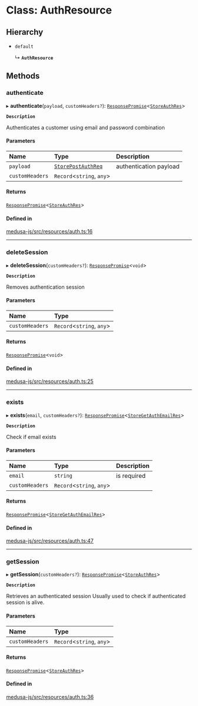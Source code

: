 # Class: AuthResource

## Hierarchy

- `default`

  ↳ **`AuthResource`**

## Methods

### authenticate

▸ **authenticate**(`payload`, `customHeaders?`): [`ResponsePromise`](../modules/internal.md#responsepromise)<[`StoreAuthRes`](../modules/internal-31.md#storeauthres)\>

**`Description`**

Authenticates a customer using email and password combination

#### Parameters

| Name | Type | Description |
| :------ | :------ | :------ |
| `payload` | [`StorePostAuthReq`](internal-31.StorePostAuthReq.md) | authentication payload |
| `customHeaders` | `Record`<`string`, `any`\> |  |

#### Returns

[`ResponsePromise`](../modules/internal.md#responsepromise)<[`StoreAuthRes`](../modules/internal-31.md#storeauthres)\>

#### Defined in

[medusa-js/src/resources/auth.ts:16](https://github.com/medusajs/medusa/blob/0b0d50b47/packages/medusa-js/src/resources/auth.ts#L16)

___

### deleteSession

▸ **deleteSession**(`customHeaders?`): [`ResponsePromise`](../modules/internal.md#responsepromise)<`void`\>

**`Description`**

Removes authentication session

#### Parameters

| Name | Type |
| :------ | :------ |
| `customHeaders` | `Record`<`string`, `any`\> |

#### Returns

[`ResponsePromise`](../modules/internal.md#responsepromise)<`void`\>

#### Defined in

[medusa-js/src/resources/auth.ts:25](https://github.com/medusajs/medusa/blob/0b0d50b47/packages/medusa-js/src/resources/auth.ts#L25)

___

### exists

▸ **exists**(`email`, `customHeaders?`): [`ResponsePromise`](../modules/internal.md#responsepromise)<[`StoreGetAuthEmailRes`](../modules/internal-31.md#storegetauthemailres)\>

**`Description`**

Check if email exists

#### Parameters

| Name | Type | Description |
| :------ | :------ | :------ |
| `email` | `string` | is required |
| `customHeaders` | `Record`<`string`, `any`\> |  |

#### Returns

[`ResponsePromise`](../modules/internal.md#responsepromise)<[`StoreGetAuthEmailRes`](../modules/internal-31.md#storegetauthemailres)\>

#### Defined in

[medusa-js/src/resources/auth.ts:47](https://github.com/medusajs/medusa/blob/0b0d50b47/packages/medusa-js/src/resources/auth.ts#L47)

___

### getSession

▸ **getSession**(`customHeaders?`): [`ResponsePromise`](../modules/internal.md#responsepromise)<[`StoreAuthRes`](../modules/internal-31.md#storeauthres)\>

**`Description`**

Retrieves an authenticated session
Usually used to check if authenticated session is alive.

#### Parameters

| Name | Type |
| :------ | :------ |
| `customHeaders` | `Record`<`string`, `any`\> |

#### Returns

[`ResponsePromise`](../modules/internal.md#responsepromise)<[`StoreAuthRes`](../modules/internal-31.md#storeauthres)\>

#### Defined in

[medusa-js/src/resources/auth.ts:36](https://github.com/medusajs/medusa/blob/0b0d50b47/packages/medusa-js/src/resources/auth.ts#L36)
